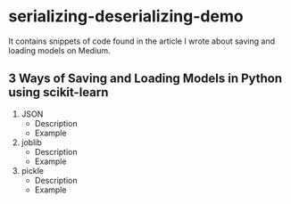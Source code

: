 # serializing-deserializing-demo
It contains snippets of code found in the article I wrote about saving and loading models on Medium.
## 3 Ways of Saving and Loading Models in Python using scikit-learn
1. JSON
    - Description
    - Example
3. joblib
    - Description
    - Example
5. pickle
    - Description
    - Example
